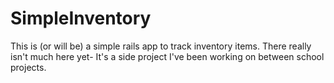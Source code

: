 # SimpleInventory

This is (or will be) a simple rails app to track inventory items.
There really isn't much here yet- It's a side project I've been working on between school projects.
